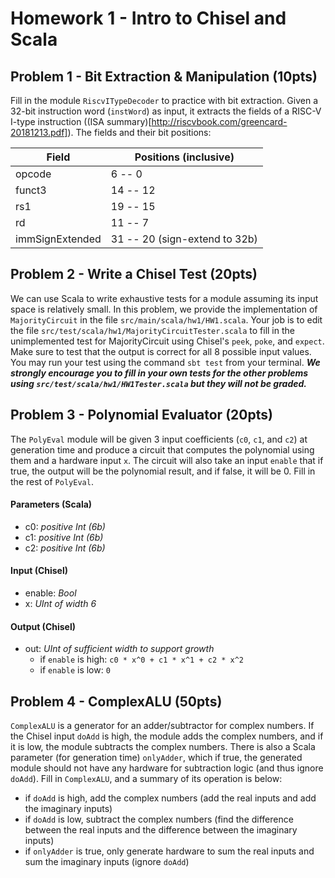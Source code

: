 Homework 1 - Intro to Chisel and Scala
=======================

## Problem 1 - Bit Extraction & Manipulation (10pts)
Fill in the module `RiscvITypeDecoder` to practice with bit extraction. Given a 32-bit instruction word (`instWord`) as input, it extracts the fields of a RISC-V I-type instruction ((ISA summary)[http://riscvbook.com/greencard-20181213.pdf]). The fields and their bit positions:

| Field | Positions (inclusive) |
| --- | --- |
| opcode | 6 -- 0|
| funct3 | 14 -- 12 |
| rs1 | 19 -- 15 |
| rd | 11 -- 7 |
| immSignExtended | 31 -- 20 (sign-extend to 32b) |


## Problem 2 - Write a Chisel Test (20pts)
We can use Scala to write exhaustive tests for a module assuming its input space is relatively small. In this problem, we provide the implementation of `MajorityCircuit` in the file `src/main/scala/hw1/HW1.scala`. Your job is to edit the file `src/test/scala/hw1/MajorityCircuitTester.scala` to fill in the unimplemented test for MajorityCircuit using Chisel's `peek`, `poke`, and `expect`. Make sure to test that the output is correct for all 8 possible input values. You may run your test using the command `sbt test` from your terminal. _**We strongly encourage you to fill in your own tests for the other problems using `src/test/scala/hw1/HW1Tester.scala` but they will not be graded.**_


## Problem 3 - Polynomial Evaluator (20pts)
The `PolyEval` module will be given 3 input coefficients (`c0`, `c1`, and `c2`) at generation time and produce a circuit that computes the polynomial using them and a hardware input `x`. The circuit will also take an input `enable` that if true, the output will be the polynomial result, and if false, it will be 0. Fill in the rest of `PolyEval`.

#### Parameters (Scala)
- c0: _positive Int (6b)_
- c1: _positive Int (6b)_
- c2: _positive Int (6b)_
#### Input (Chisel)
- enable: _Bool_
- x: _UInt of width 6_
#### Output (Chisel)
- out: _UInt of sufficient width to support growth_
    - if `enable` is high: `c0 * x^0 + c1 * x^1 + c2 * x^2`
    - if `enable` is low: `0`


## Problem 4 - ComplexALU (50pts)
`ComplexALU` is a generator for an adder/subtractor for complex numbers. If the Chisel input `doAdd` is high, the module adds the complex numbers, and if it is low, the module subtracts the complex numbers. There is also a Scala parameter (for generation time) `onlyAdder`, which if true, the generated module should not have any hardware for subtraction logic (and thus ignore `doAdd`). Fill in `ComplexALU`, and a summary of its operation is below:
- if `doAdd` is high, add the complex numbers (add the real inputs and add the imaginary inputs)
- if `doAdd` is low, subtract the complex numbers (find the difference between the real inputs and the difference between the imaginary inputs)
- if `onlyAdder` is true, only generate hardware to sum the real inputs and sum the imaginary inputs (ignore `doAdd`)
